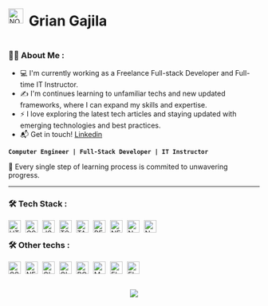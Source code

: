<div style="display: flex; align-items: center; gap: 2px;">
   <img align="left" alt="NODE" width="30px" style="padding-right:6px;" src="https://avatars.githubusercontent.com/u/110281965?s=400&u=d2c15fa7f930619807046ad66015d7d7e948f8f8&v=4" /> 
   <h1>Grian Gajila</h1>
</div>

### :man_technologist: About Me :
- 💻 I'm currently working as a Freelance Full-stack Developer and Full-time IT Instructor.
- ✍️ I'm continues learning to unfamiliar techs and new updated frameworks, where I can expand my skills and expertise.
- ⚡ I love exploring the latest tech articles and staying updated with emerging technologies and best practices.
- 📬 Get in touch! <a href="https://www.linkedin.com/in/grian-gajila/">Linkedin</a>
<p>

**`Computer Engineer | Full-Stack Developer | IT Instructor `**

</p>

🧠 Every single step of learning process is commited to unwavering progress.

---

### :hammer_and_wrench: Tech Stack :

<img align="left" alt="HTML" width="25px" style="padding-right:6px;" src="https://skillicons.dev/icons?i=html" />
<img align="left" alt="CSS" width="25px" style="padding-right:6px;" src="https://skillicons.dev/icons?i=css" />
<img align="left" alt="JS" width="25px" style="padding-right:6px;" src="https://skillicons.dev/icons?i=js" />
<img align="left" alt="TS" width="25px" style="padding-right:6px;" src="https://skillicons.dev/icons?i=ts" />
<img align="left" alt="TAILWIND" width="25px" style="padding-right:6px;" src="https://skillicons.dev/icons?i=tailwind" />
<img align="left" alt="REACT" width="25px" style="padding-right:6px;" src="https://skillicons.dev/icons?i=react" />
<img align="left" alt="NEXT" width="25px" style="padding-right:6px;" src="https://skillicons.dev/icons?i=nextjs" />
<img align="left" alt="NODE" width="25px" style="padding-right:6px;" src="https://skillicons.dev/icons?i=nodejs" />
<img align="left" alt="NODE" width="25px" style="padding-right:6px;" src="https://skillicons.dev/icons?i=express" />

<br/>

### :hammer_and_wrench: Other techs :
<img align="left" alt="CS" width="25px" style="padding-right:6px;" src="https://skillicons.dev/icons?i=cs" />
<img align="left" alt="NET" width="25px" style="padding-right:6px;" src="https://skillicons.dev/icons?i=dotnet" />
<img align="left" alt="GIT" width="25px" style="padding-right:6px;" src="https://skillicons.dev/icons?i=git" />
<img align="left" alt="GITHUB" width="25px" style="padding-right:6px;" src="https://skillicons.dev/icons?i=github" />
<img align="left" alt="POSTMAN" width="25px" style="padding-right:6px;" src="https://skillicons.dev/icons?i=postman" />
<img align="left" alt="MONGODB" width="25px" style="padding-right:6px;" src="https://skillicons.dev/icons?i=mongodb" />
<img align="left" alt="FIREBASE" width="25px" style="padding-right:6px;" src="https://skillicons.dev/icons?i=firebase" />
<img align="left" alt="FIREBASE" width="25px" style="padding-right:6px;" src="https://skillicons.dev/icons?i=vscode" />

<br/>

#

<h3 align="center">
   <img src="https://readme-typing-svg.herokuapp.com/?font=Righteous&size=35&center=true&vCenter=true&width=500&height=70&duration=4000&lines=Alright!+✌️;+Thankyou+for+visiting!;" />
</h3>
